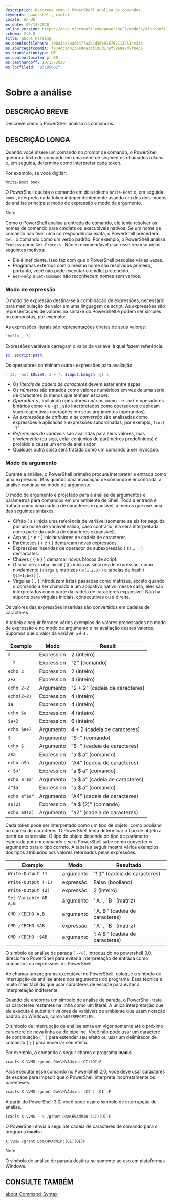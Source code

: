 ```yaml
---
description: Descreve como o PowerShell analisa os comandos.
keywords: powershell, cmdlet
Locale: en-US
ms.date: 09/14/2020
online version: https://docs.microsoft.com/powershell/module/microsoft.powershell.core/about/about_parsing?view=powershell-6&WT.mc_id=ps-gethelp
schema: 2.0.0
title: about_Parsing
ms.openlocfilehash: 200a3aa7aac6477a2b2d3660167621132514c333
ms.sourcegitcommit: f874dc1d4236e06a3df195d179f59e0a7d9f8436
ms.translationtype: MT
ms.contentlocale: pt-BR
ms.lasthandoff: 10/13/2020
ms.locfileid: "93195682"
---
```

# <a name="about-parsing"></a>Sobre a análise

## <a name="short-description"></a>DESCRIÇÃO BREVE

Descreve como o PowerShell analisa os comandos.

## <a name="long-description"></a>DESCRIÇÃO LONGA

Quando você insere um comando no prompt de comando, o PowerShell quebra o texto do comando em uma série de segmentos chamados _tokens_ e, em seguida, determina como interpretar cada token.

Por exemplo, se você digitar:

```powershell
Write-Host book
```

O PowerShell quebra o comando em dois tokens `Write-Host` e, em seguida `book` , interpreta cada token independentemente usando um dos dois modos de análise principais: modo de expressão e modo de argumento.

> [!NOTE]
> Como o PowerShell analisa a entrada de comando, ele tenta resolver os nomes de comando para cmdlets ou executáveis nativos. Se um nome de comando não tiver uma correspondência exata, o PowerShell precederá `Get-` o comando como um verbo padrão. Por exemplo, o PowerShell analisa `Process` como `Get-Process` . Não é recomendável usar esse recurso pelos seguintes motivos:
>
> - Ele é ineficiente. Isso faz com que o PowerShell pesquise várias vezes.
> - Programas externos com o mesmo nome são resolvidos primeiro, portanto, você não pode executar o cmdlet pretendido.
> - `Get-Help` e `Get-Command` não reconhecem nomes sem verbos.

### <a name="expression-mode"></a>Modo de expressão

O modo de expressão destina-se à combinação de expressões, necessário para manipulação de valor em uma linguagem de script. As expressões são representações de valores na sintaxe do PowerShell e podem ser simples ou compostas, por exemplo:

As expressões literais são representações diretas de seus valores: 

```powershell
'hello', 32
```

Expressões variáveis carregam o valor da variável à qual fazem referência: 

```powershell
$x, $script:path
```
Os operadores combinam outras expressões para avaliação: 

```powershell
- 12, -not $Quiet, 3 + 7, $input.Length -gt 1
```

- Os _literais de cadeia de caracteres_ devem estar entre aspas.
- Os _números_ são tratados como valores numéricos em vez de uma série de caracteres (a menos que tenham escape).
- _Operadores_ , incluindo operadores unários como `-` e `-not` e operadores binários como `+` e `-gt` , são interpretados como operadores e aplicam suas respectivas operações em seus argumentos (operandos).
- As _expressões de atributo e de conversão_ são analisadas como expressões e aplicadas a expressões subordinadas, por exemplo, `[int] '7'` .
- _Referências de variáveis_ são avaliadas para seus valores, mas _nivelamento_ (ou seja, colar conjuntos de parâmetros predefinidos) é proibido e causa um erro de analisador.
- Qualquer outra coisa será tratada como um comando a ser invocado.

### <a name="argument-mode"></a>Modo de argumento

Durante a análise, o PowerShell primeiro procura interpretar a entrada como uma expressão. Mas quando uma invocação de comando é encontrada, a análise continua no modo de argumento.

O modo de argumento é projetado para a análise de argumentos e parâmetros para comandos em um ambiente de Shell. Toda a entrada é tratada como uma cadeia de caracteres expansível, a menos que use uma das seguintes sintaxes:

- Cifrão ( `$` ) inicia uma referência de variável (somente se ela for seguida por um nome de variável válido, caso contrário, ela será interpretada como parte da cadeia de caracteres expansível).
- Aspas ( `'` e `"` ) iniciar valores de cadeia de caracteres
- Parênteses ( `(` e `)` ) demarcam novas expressões.
- Expressões inseridas de operador de subexpressão ( `$(` ... `)` ) demarcates.
- Chaves ( `{` e `}` ) demarcar novos blocos de script.
- O sinal de arroba inicial ( `@` ) inicia as sintaxes de expressão, como nivelamento ( `@args` ), matrizes ( `@(1,2,3)` ) e tabelas de hash ( `@{a=1;b=2}` ).
- Vírgulas ( `,` ) introduzem listas passadas como matrizes, exceto quando o comando a ser chamado é um aplicativo nativo; nesse caso, eles são interpretados como parte da cadeia de caracteres expansível. Não há suporte para vírgulas iniciais, consecutivas ou à direita.

Os valores das expressões inseridas são convertidos em cadeias de caracteres.

A tabela a seguir fornece vários exemplos de valores processados no modo de expressão e no modo de argumento e na avaliação desses valores. Supomos que o valor da variável `a` é `4` .

|       Exemplo        |    Modo    |      Result       |
| -------------------- | ---------- | ----------------- |
| `2`                  | Expression | 2 (inteiro)       |
| `` `2``              | Expression | "2" (comando)     |
| `echo 2`             | Expression | 2 (inteiro)       |
| `2+2`                | Expression | 4 (inteiro)       |
| `echo 2+2`           | Argumento   | "2 + 2" (cadeia de caracteres)    |
| `echo(2+2)`          | Expression | 4 (inteiro)       |
| `$a`                 | Expression | 4 (inteiro)       |
| `echo $a`            | Expression | 4 (inteiro)       |
| `$a+2`               | Expression | 6 (inteiro)       |
| `echo $a+2`          | Argumento   | 4 + 2 (cadeia de caracteres)      |
| `$-`                 | Argumento   | "$-" (comando)    |
| `echo $-`            | Argumento   | "$-" (cadeia de caracteres)     |
| `a$a`                | Expression | "a $ a" (comando)   |
| `echo a$a`           | Argumento   | "A4" (cadeia de caracteres)     |
| `a'$a'`              | Expression | "a $ a" (comando)   |
| `echo a'$a'`         | Argumento   | "a $ a" (cadeia de caracteres)    |
| `a"$a"`              | Expression | "a $ a" (comando)   |
| `echo a"$a"`         | Argumento   | "A4" (cadeia de caracteres)     |
| `a$(2)`              | Expression | "a $ (2)" (comando) |
| `echo a$(2)`         | Argumento   | "a2" (cadeia de caracteres)     |

Cada token pode ser interpretado como um tipo de objeto, como booliano ou cadeia de caracteres. O PowerShell tenta determinar o tipo de objeto a partir da expressão.
O tipo de objeto depende do tipo de parâmetro esperado por um comando e se o PowerShell sabe como converter o argumento para o tipo correto. A tabela a seguir mostra vários exemplos dos tipos atribuídos aos valores retornados pelas expressões.

|       Exemplo          |    Modo    |     Resultado      |
| ---------------------- | ---------- | --------------- |
| `Write-Output !1`      | argumento   | "! 1" (cadeia de caracteres)   |
| `Write-Output (!1)`    | expressão | Falso (booliano) |
| `Write-Output (2)`     | expressão | 2 (inteiro)     |
| `Set-Variable AB A,B`  | argumento   | ' A ', ' B ' (matriz) |
| `CMD /CECHO A,B`       | argumento   | ' A, B ' (cadeia de caracteres)  |
| `CMD /CECHO $AB`       | expressão | ' A ', ' B ' (matriz) |
| `CMD /CECHO :$AB`      | argumento   | ': A B ' (cadeia de caracteres) |

O símbolo de análise de parada ( `--%` ), introduzido no powershell 3,0, direciona o PowerShell para evitar a interpretação de entrada como comandos ou expressões do PowerShell.

Ao chamar um programa executável no PowerShell, coloque o símbolo de interrupção de análise antes dos argumentos do programa. Essa técnica é muito mais fácil do que usar caracteres de escape para evitar a interpretação indiferente.

Quando ele encontra um símbolo de análise de parada, o PowerShell trata os caracteres restantes na linha como um literal. A única interpretação que ele executa é substituir valores de variáveis de ambiente que usam notação padrão do Windows, como `%USERPROFILE%` .

O símbolo de interrupção de análise entra em vigor somente até o próximo caractere de nova linha ou de pipeline. Você não pode usar um caractere de continuação ( `` ` `` ) para estender seu efeito ou usar um delimitador de comando ( `;` ) para encerrar seu efeito.

Por exemplo, o comando a seguir chama o programa **icacls** .

```powershell
icacls X:\VMS /grant Dom\HVAdmin:(CI)(OI)F
```

Para executar esse comando no PowerShell 2,0, você deve usar caracteres de escape para impedir que o PowerShell interprete incorretamente os parênteses.

```powershell
icacls X:\VMS /grant Dom\HVAdmin:`(CI`)`(OI`)F
```

A partir do PowerShell 3,0, você pode usar o símbolo de interrupção de análise.

```powershell
icacls X:\VMS --% /grant Dom\HVAdmin:(CI)(OI)F
```

O PowerShell envia a seguinte cadeia de caracteres de comando para o programa **icacls** :

`X:\VMS /grant Dom\HVAdmin:(CI)(OI)F`

> [!NOTE]
> O símbolo de análise de parada destina-se somente ao uso em plataformas Windows.

## <a name="see-also"></a>CONSULTE TAMBÉM

[about_Command_Syntax](about_Command_Syntax.md)
